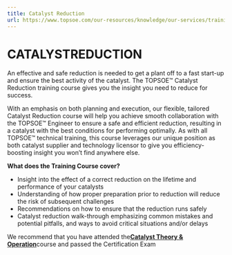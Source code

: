 ```yaml
---
title: Catalyst Reduction
url: https://www.topsoe.com/our-resources/knowledge/our-services/training/catalyst-reductionhslangen#main-content
---
```


# CATALYSTREDUCTION

An effective and safe reduction is needed to get a plant off to a fast start-up and ensure the best activity of the catalyst. The TOPSOE™ Catalyst Reduction training course gives you the insight you need to reduce for success.

With an emphasis on both planning and execution, our flexible, tailored Catalyst Reduction course will help you achieve smooth collaboration with the TOPSOE™ Engineer to ensure a safe and efficient reduction, resulting in a catalyst with the best conditions for performing optimally. As with all TOPSOE™ technical training, this course leverages our unique position as both catalyst supplier and technology licensor to give you efficiency-boosting insight you won’t find anywhere else.

**What does the Training Course cover?**

- Insight into the effect of a correct reduction on the lifetime and performance of your catalysts
- Understanding of how proper preparation prior to reduction will reduce the risk of subsequent challenges
- Recommendations on how to ensure that the reduction runs safely
- Catalyst reduction walk-through emphasizing common mistakes and potential pitfalls, and ways to avoid critical situations and/or delays

We recommend that you have attended the[**Catalyst Theory & Operation**](/courses_catalyst_theory_&_operation?hs_preview=ZAqnymzb-154305301040)course and passed the Certification Exam